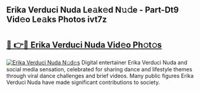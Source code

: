## Erika Verduci Nuda Le𝚊k𝚎d N𝚞𝚍e - Part-Dt9 Vid𝚎o Le𝚊ks Photos ivt7z

# <h2><a href="http://fbg5h5e.evod.top/?m=Erika+Verduci+Nuda">🔗 👉🔴 Erika Verduci Nuda Vid𝚎o Ph𝚘t𝚘s</a></h2>

[![Erika Verduci Nuda N𝚞d𝚎s](https://i.imgur.com/8V9OHl7.gif)](http://fbg5h5e.evod.top/?m=Erika+Verduci+Nuda)
Digital entertainer Erika Verduci Nuda and social media sensation, celebrated for sharing dance and lifestyle themes through viral dance challenges and brief videos. Many public figures Erika Verduci Nuda have made significant contributions to society. 
